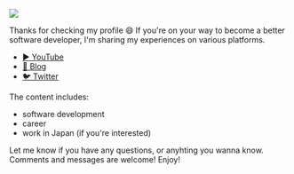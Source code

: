 [![](https://i.imgur.com/766sy0S.png)](https://www.youtube.com/channel/UC4525fkKrAC3GjtkhD24yYA)

Thanks for checking my profile 😄 If you're on your way to become a better software developer, I'm sharing my experiences on various platforms.

- [▶️ YouTube](https://www.youtube.com/channel/UC4525fkKrAC3GjtkhD24yYA)
- [📖 Blog](https://adlerhsieh.com)
- [🐦 Twitter](https://twitter.com/adlerhsieh)

The content includes:

- software development
- career
- work in Japan (if you're interested)

Let me know if you have any questions, or anyhting you wanna know. Comments and messages are welcome! Enjoy!

<!--
**adlerhsieh/adlerhsieh** is a ✨ _special_ ✨ repository because its `README.md` (this file) appears on your GitHub profile.

Here are some ideas to get you started:

- 🔭 I’m currently working on ...
- 🌱 I’m currently learning ...
- 👯 I’m looking to collaborate on ...
- 🤔 I’m looking for help with ...
- 💬 Ask me about ...
- 📫 How to reach me: ...
- 😄 Pronouns: ...
- ⚡ Fun fact: ...
-->
